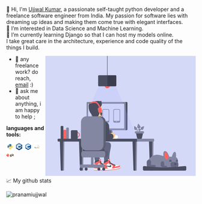 <!---pranamiujjwal/pranamiujjwal is a ✨ special ✨ repository because its `README.md` (this file) appears on your GitHub profile.
You can click the Preview link to take a look at your changes.
--->
👋 Hi, I'm [Ujjwal Kumar](https://www.linkedin.com/in/ujjwal-kumar-61a1aa194/), a passionate self-taught python developer and a freelance software engineer from India. My passion for software lies with dreaming up ideas and making them come true with elegant interfaces. <br/>
👀 I’m interested in Data Science and Machine Learning. <br/>
🌱 I’m currently learning Django so that I can host my models online. <br/>
I take great care in the architecture, experience and code quality of the things I build.<br/>

<img align="right" alt="GIF" src="https://github.com/pranamiujjwal/pranamiujjwal/blob/61058fffa30db8c9f2832675db6cff14c7950fb6/developer.gif?raw=true" width="400" height="320" />
  
- 💼 any freelance work? do reach, [email](mailto:pranamiujjwal0000@gmail.com) :)
- 💬 ask me about anything, i am happy to help ;

**languages and tools:**  

<code><img height="20" src="https://raw.githubusercontent.com/github/explore/80688e429a7d4ef2fca1e82350fe8e3517d3494d/topics/python/python.png"></code>
<code><img height="20" src="https://raw.githubusercontent.com/github/explore/80688e429a7d4ef2fca1e82350fe8e3517d3494d/topics/cpp/cpp.png"></code>
<code><img height="20" src="https://raw.githubusercontent.com/github/explore/80688e429a7d4ef2fca1e82350fe8e3517d3494d/topics/c/c.png"></code>
<code><img height="20" src="https://raw.githubusercontent.com/github/explore/80688e429a7d4ef2fca1e82350fe8e3517d3494d/topics/mysql/mysql.png"></code>
<code><img height="20" src="https://raw.githubusercontent.com/github/explore/80688e429a7d4ef2fca1e82350fe8e3517d3494d/topics/git/git.png"></code>

<br/>

📈 My github stats
<p align="left"> <img src="https://github-readme-stats.vercel.app/api?username=pranamiujjwal&show_icons=true&theme=gotham" alt="pranamiujjwal"/>
